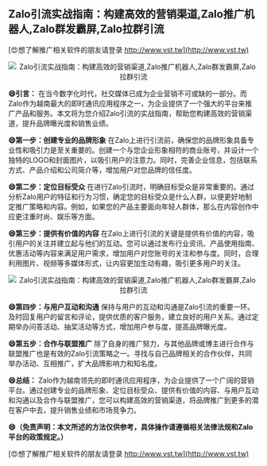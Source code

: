 ## **Zalo引流实战指南：构建高效的营销渠道,Zalo推广机器人,Zalo群发霸屏,Zalo拉群引流**

[😍想了解推广相关软件的朋友请登录 http://www.vst.tw](http://www.vst.tw)

 <center><img src="https://vst.tw/MP4/tuiguang/png/8.png" alt="Zalo引流实战指南：构建高效的营销渠道,Zalo推广机器人,Zalo群发霸屏,Zalo拉群引流"></center>

**😄引言：**
在当今数字化时代，社交媒体已成为企业营销不可或缺的一部分。而Zalo作为越南最大的即时通讯应用程序之一，为企业提供了一个强大的平台来推广产品和服务。本文将为您介绍Zalo引流的实战指南，帮助您构建高效的营销渠道，提升品牌曝光度和销售业绩。

**😄第一步：创建专业的品牌形象**
在Zalo上进行引流前，确保您的品牌形象具备专业性和吸引力是至关重要的。创建一个与您企业形象相符的商业账号，并设计一个独特的LOGO和封面图片，以吸引用户的注意力。同时，完善企业信息，包括联系方式、产品介绍和公司简介等，增加用户对您品牌的信任度。

**😄第二步：定位目标受众**
在进行Zalo引流时，明确目标受众是非常重要的。通过分析Zalo用户的特征和行为习惯，确定您的目标受众是什么人群，以便更好地制定推广策略和内容。例如，如果您的产品主要面向年轻人群体，那么在内容创作中应更注重时尚、娱乐等方面。

**😄第三步：提供有价值的内容**
在Zalo上进行引流的关键是提供有价值的内容，吸引用户的关注并建立起与他们的互动。您可以通过发布行业资讯、产品使用指南、优惠活动等内容来满足用户需求，增加用户对您账号的关注和参与度。同时，合理利用图片、视频等多媒体形式，让内容更加生动有趣，吸引更多用户的关注。

 <center><img src="https://vst.tw/MP4/tuiguang/png/4.png" alt="Zalo引流实战指南：构建高效的营销渠道,Zalo推广机器人,Zalo群发霸屏,Zalo拉群引流"></center>

**😄第四步：与用户互动和沟通**
保持与用户的互动和沟通是Zalo引流的重要一环。及时回复用户的留言和评论，提供优质的客户服务，建立良好的用户关系。通过定期举办问答活动、抽奖活动等方式，增加用户参与度，提高品牌曝光度。

**😄第五步：合作与联盟推广**
除了自身的推广努力，与其他品牌或博主进行合作与联盟推广也是有效的Zalo引流策略之一。寻找与自己品牌相关的合作伙伴，共同举办活动、互相推广，扩大品牌影响力和知名度。

**😄总结：**
Zalo作为越南领先的即时通讯应用程序，为企业提供了一个广阔的营销平台。通过创建专业的品牌形象、定位目标受众、提供有价值的内容、与用户互动和沟通以及合作与联盟推广，您可以构建高效的营销渠道，将品牌推广到更多的潜在客户中去，提升销售业绩和市场竞争力。

**😄（免责声明：本文所述的方法仅供参考，具体操作请遵循相关法律法规和Zalo平台的政策规定。）**

[😍想了解推广相关软件的朋友请登录 http://www.vst.tw](http://www.vst.tw)



